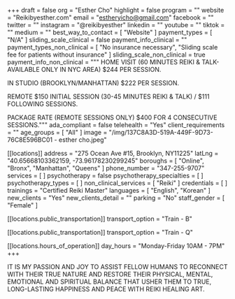 +++
draft = false
org = "Esther Cho"
highlight = false
program = ""
website = "Reikibyesther.com"
email = "estheryicho@gmail.com"
facebook = ""
twitter = ""
instagram = "@reikibyesther"
linkedin = ""
youtube = ""
tiktok = ""
medium = ""
best_way_to_contact = [ "Website" ]
payment_types = [ "N/A" ]
sliding_scale_clinical = false
payment_info_clinical = ""
payment_types_non_clinical = [
  "No insurance necessary",
  "Sliding scale fee for patients without insurance"
]
sliding_scale_non_clinical = true
payment_info_non_clinical = """
HOME VISIT (60 MINUTES REIKI & TALK-AVAILABLE ONLY IN NYC AREA) $244 PER SESSION. 

IN STUDIO (BROOKLYN/MANHATTAN) $222 PER SESSION.

REMOTE $150 INITIAL SESSION (30-45 MINUTES REIKI & TALK) / $111 FOLLOWING SESSIONS.

PACKAGE RATE (REMOTE SESSIONS ONLY) $400 FOR 4 CONSECUTIVE SESSIONS."""
ada_compliant = false
telehealth = "Yes"
client_requirements = ""
age_groups = [ "All" ]
image = "/img/137C8A3D-519A-449F-9D73-76C8E596BC01 - esther cho.jpeg"

[[locations]]
address = "275 Ocean Ave #15, Brooklyn, NY11225"
latLng = "40.65668103362159, -73.96178230299245"
boroughs = [ "Online", "Bronx", "Manhattan", "Queens" ]
phone_number = "347-255-9707"
services = [ ]
psychotherapy = false
psychotherapy_specialties = [ ]
psychotherapy_types = [ ]
non_clinical_services = [ "Reiki" ]
credentials = [ ]
trainings = "Certified Reiki Master"
languages = [ "English", "Korean" ]
new_clients = "Yes"
new_clients_detail = ""
parking = "No"
staff_gender = [ "Female" ]

  [[locations.public_transportation]]
  transport_option = "Train - B"

  [[locations.public_transportation]]
  transport_option = "Train - Q"

  [[locations.hours_of_operation]]
  day_hours = "Monday-Friday 10AM - 7PM"
+++

IT IS MY PASSION AND JOY TO ASSIST FELLOW HUMANS TO RECONNECT WITH THEIR TRUE NATURE AND RESTORE THEIR PHYSICAL, MENTAL, EMOTIONAL AND SPIRITUAL BALANCE THAT USHER THEM TO TRUE, LONG-LASTING HAPPINESS AND PEACE WITH REIKI HEALING ART.

